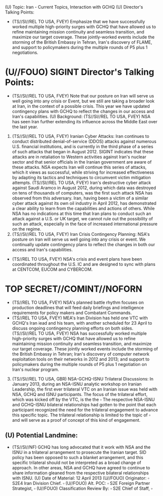 (U) Topic: Iran - Current Topics, Interaction with GCHQ
(U) Director's Talking Points:

- (TS//SI//REL TO USA, FVEY) Emphasize that we have successfully worked multiple high-priority surges with GCHQ that have allowed us to refine maintaining mission continuity and seamless transition, and maximize our target coverage. These jointly-worked events include the storming of the British Embassy in Tehran, Iran's discovery of FLAME, and support to policymakers during the multiple rounds of P5 plus 1 negotiations.


# (U//FOUO) SIGINT Director's Talking Points: 

- (TS//SI//REL TO USA, FVEY) Note that our posture on Iran will serve us well going into any crisis or Event, but we still are taking a broader look at Iran, in the context of a possible crisis. This year we have updated contingency plans with GCHQ to reflect the changes in our access and Iran's capabilities.
(U) Background:
(TS//SI//REL TO USA, FVEY) NSA has seen Iran further extending its influence across the Middle East over the last year.

1. (TS//SI//REL TO USA, FVEY) Iranian Cyber Attacks: Iran continues to conduct distributed denial-of-service (DDOS) attacks against numerous U.S. financial institutions, and is currently in the third phase of a series of such attacks that began in August 2012. SIGINT indicates that these attacks are in retaliation to Western activities against Iran's nuclear sector and that senior officials in the Iranian government are aware of these attacks. NSA expects Iran will continue this series of attacks, which it views as successful, while striving for increased effectiveness by adapting its tactics and techniques to circumvent victim mitigation attempts.
(TS//SI//REL TO USA, FVEY) Iran's destructive cyber attack against Saudi Aramco in August 2012, during which data was destroyed on tens of thousands of computers, was the first such attack NSA has observed from this adversary. Iran, having been a victim of a similar cyber attack against its own oil industry in April 2012, has demonstrated a clear ability to learn from the capabilities and actions of others. While NSA has no indications at this time that Iran plans to conduct such an attack against a U.S. or UK target, we cannot rule out the possibility of such an attack, especially in the face of increased international pressure on the regime.
2. (TS//SI//REL TO USA, FVEY) Iran Crisis Contingency Planning: NSA's posture on Iran will serve us well going into any crisis or event. We continually update contingency plans to reflect the changes in both our access and Iran's capabilities.

- (TS//REL TO USA, FVEY) NSA's crisis and event plans have been coordinated throughout the U.S. IC and are designed to sync with plans at CENTCOM, EUCOM and CYBERCOM.
# TOP SECRET//COMINT//NOFORN 

- (TS//REL TO USA, FVEY) NSA's planned battle rhythm focuses on production deadlines that will feed daily briefings and intelligence requirements for policy makers and Combatant Commands.
- (TS//REL TO USA, FVEY) MEA's Iran Division has held one VTC with GCHQ's Iran iead and his team, with another scheduled for 23 April to discuss ongoing contingency planning efforts on both sides.
(TS//SI//REL TO USA, FVEY) NSA has successfully worked multiple high-priority surges with GCHQ that have allowed us to refine maintaining mission continuity and seamless transition, and maximize our target coverage. These jointly worked events include the storming of the British Embassy in Tehran; Iran's discovery of computer network exploitation tools on their networks in 2012 and 2013; and support to policymakers during the multiple rounds of P5 plus 1 negotiation on Iran's nuclear program.

3. (TS//SI//REL TO USA, GBR) NSA-GCHQ-ISNU Trilateral Discussions: In January 2013, during an NSA-ISNU analytic workshop on Iranian Leadership, the first ever trilateral VTC on an Iranian issue was held with NSA, GCHQ and ISNU participants. The focus of the trilateral effort, which was kicked off by the VTC, is the the $\square$ The respective NSA-ISNU and GCHQ-ISNU bilateral relationships had gotten to the point that each participant recognized the need for the trilateral engagement to advance this specific topic. The trilateral relationship is limited to the topic of $\square$ and will serve as a proof of concept of this kind of engagement.

## (U) Potential Landmine:

- (TS//SI//NF) GCHQ has long advocated that it work with NSA and the ISNU in a trilateral arrangement to prosecute the Iranian target. SID policy has been opposed to such a blanket arrangement, and this specific trilateral should not be interpreted as a broad change of approach. In other areas, NSA and GCHQ have agreed to continue to share information gleaned from the respective bilateral relationships with ISNU.
(U) Date of Material: 12 April 2013
(U//FOUO) Originator: $\square$ S2E4 Iran Division Chief. $\square$
(U//FOUO) Alt. POC: $\square$ S2E Foreign Partner Strategist, $\square$
(U//FOUO) Classification Review By: $\square$ S2E Chief of Staff, $\square$
